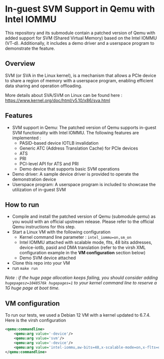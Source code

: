 # In-guest SVM Support in Qemu with Intel IOMMU

This repository and its submodule contain a patched version of Qemu with added
support for SVM (Shared Virtual Memory) based on the Intel IOMMU (VT-d).
Additionally, it includes a demo driver and a userspace program to demonstrate
the feature.

## Overview

SVM (or SVA in the Linux kernel), is a mechanism that allows a PCIe device to
share a region of memory with a userspace program, enabling efficient data
sharing and operation offloading.

More details about SVA/SVM on Linux can be found here :
https://www.kernel.org/doc/html/v5.10/x86/sva.html

## Features

- SVM support in Qemu: The patched version of Qemu supports in-guest SVM
  functionality with Intel IOMMU. The following features are implemented :
    - PASID-based device IOTLB invalidation
    - Generic ATC (Address Translation Cache) for PCIe devices
    - ATS
    - PRI
    - PCI-level API for ATS and PRI
    - Demo device that supports basic SVM operations
- Demo driver: A sample device driver is provided to operate the demonstration device
- Userspace program: A userspace program is included to showcase the utilization of in-guest SVM

## How to run

- Compile and install the patched version of Qemu (submodule _qemu_) as you
  would with an official upstream release. Please refer to the official Qemu
  instructions for this step.
- Start a Linux VM with the following configuration
    - Kernel command line parameter : `intel_iommu=on,sm_on`
    - Intel IOMMU attached with scalable mode, flts, 48 bits addresses,
      device-iotlb, pasid and DMA translation (refer to the virsh XML
      configuration example in the **VM configuration** section below)
    - Demo SVM device attached
- Clone this repo into your VM
- run `make run`

_Note : if the huge page allocation keeps failing, you should consider adding
`hugepagesz=1048576k hugepages=1` to your kernel command line to reserve a 1G
huge page at boot time._

## VM configuration

To run our tests, we used a Debian 12 VM with a kernel updated to 6.7.4.
Here is the virsh configuration

```xml
<qemu:commandline>
    <qemu:arg value='-device'/>
    <qemu:arg value='svm'/>
    <qemu:arg value='-device'/>
    <qemu:arg value='intel-iommu,aw-bits=48,x-scalable-mode=on,x-flts=on,svm=true,device-iotlb=true,x-pasid-mode=true,dma-translation=true'/>
</qemu:commandline>
```
